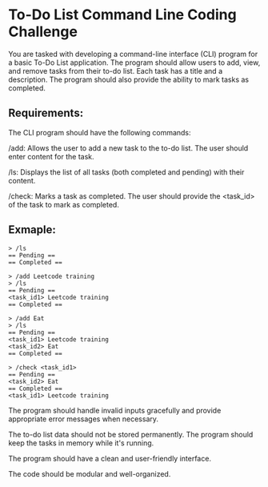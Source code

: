 # To-Do List Command Line Coding Challenge

You are tasked with developing a command-line interface (CLI) program for a basic To-Do List application.
The program should allow users to add, view, and remove tasks from their to-do list. Each task has a title and a description. The program should also provide the ability to mark tasks as completed.


## Requirements:

The CLI program should have the following commands:

/add: Allows the user to add a new task to the to-do list. The user should enter content for the task.

/ls: Displays the list of all tasks (both completed and pending) with their content.

/check:  Marks a task as completed. The user should provide the <task_id> of the task to mark as completed.


## Exmaple:


    > /ls
    == Pending ==
    == Completed ==
    
    > /add Leetcode training
    > /ls
    == Pending ==
    <task_id1> Leetcode training
    == Completed ==
    
    > /add Eat
    > /ls
    == Pending ==
    <task_id1> Leetcode training
    <task_id2> Eat
    == Completed ==
    
    > /check <task_id1>
    == Pending ==
    <task_id2> Eat
    == Completed ==
    <task_id1> Leetcode training
  
  




The program should handle invalid inputs gracefully and provide appropriate error messages when necessary.

The to-do list data should not be stored permanently. The program should keep the tasks in memory while it's running.

The program should have a clean and user-friendly interface.

The code should be modular and well-organized.

